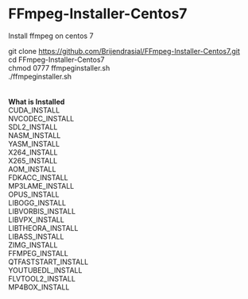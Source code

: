 # FFmpeg-Installer-Centos7 
Install ffmpeg on centos 7

git clone https://github.com/Brijendrasial/FFmpeg-Installer-Centos7.git <br>
cd FFmpeg-Installer-Centos7 <br>
chmod 0777 ffmpeginstaller.sh <br>
./ffmpeginstaller.sh <br>
<br>
<br>
<b>What is Installed</b><br>
CUDA_INSTALL<br>
NVCODEC_INSTALL<br>
SDL2_INSTALL<br>
NASM_INSTALL<br>
YASM_INSTALL<br>
X264_INSTALL<br>
X265_INSTALL<br>
AOM_INSTALL<br>
FDKACC_INSTALL<br>
MP3LAME_INSTALL<br>
OPUS_INSTALL<br>
LIBOGG_INSTALL<br>
LIBVORBIS_INSTALL<br>
LIBVPX_INSTALL<br>
LIBTHEORA_INSTALL<br>
LIBASS_INSTALL<br>
ZIMG_INSTALL<br>
FFMPEG_INSTALL<br>
QTFASTSTART_INSTALL<br>
YOUTUBEDL_INSTALL<br>
FLVTOOL2_INSTALL<br>
MP4BOX_INSTALL<br>
